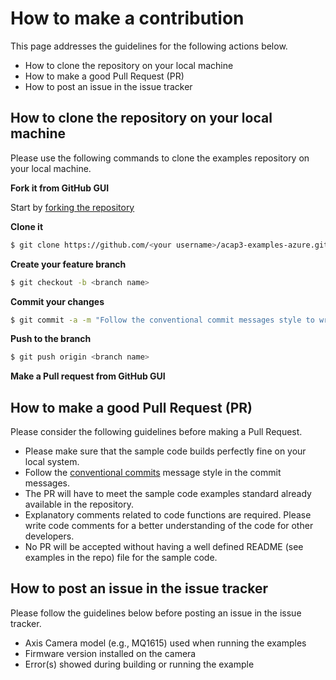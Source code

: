 # How to make a contribution

This page addresses the guidelines for the following actions below.

- How to clone the repository on your local machine
- How to make a good Pull Request (PR)
- How to post an issue in the issue tracker

## How to clone the repository on your local machine

Please use the following commands to clone the examples repository on your local machine.

**Fork it from GitHub GUI**

Start by [forking the repository](https://docs.github.com/en/github/getting-started-with-github/fork-a-repo)

**Clone it**

```bash
$ git clone https://github.com/<your username>/acap3-examples-azure.git
```

**Create your feature branch**

```bash
$ git checkout -b <branch name>
```

**Commit your changes**

```bash
$ git commit -a -m "Follow the conventional commit messages style to write this message"
```

**Push to the branch**

```bash
$ git push origin <branch name>
```

**Make a Pull request from GitHub GUI**

## How to make a good Pull Request (PR)

Please consider the following guidelines before making a Pull Request.

- Please make sure that the sample code builds perfectly fine on your local system.
- Follow the [conventional commits](https://www.conventionalcommits.org) message style in the commit messages.
- The PR will have to meet the sample code examples standard already available in the repository.
- Explanatory comments related to code functions are required. Please write code comments for a better understanding of the code for other developers.
- No PR will be accepted without having a well defined README (see examples in the repo) file for the sample code.

## How to post an issue in the issue tracker

Please follow the guidelines below before posting an issue in the issue tracker.

- Axis Camera model (e.g., MQ1615) used when running the examples
- Firmware version installed on the camera
- Error(s) showed during building or running the example
